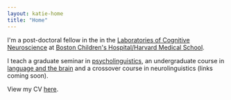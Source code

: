 ```yaml
---
layout: katie-home
title: "Home"
---
```



I'm a post-doctoral fellow in the in the [Laboratories of Cognitive Neuroscience](www.ling.upenn.edu) at [Boston Children's Hospital/Harvard Medical School](/childlanglab).  

I teach a graduate seminar in [psycholinguistics](/ling607), an undergraduate course in [language and the brain](http://moonshots.langandbrain.com/) and a crossover course in neurolinguistics (links coming soon).

View my CV [here](https://www.dropbox.com/s/34x7jyla389eurp/kschuler-cv-feb2019.pdf?dl=0).

<!--stackedit_data:
eyJoaXN0b3J5IjpbLTYxOTc0MjMyOCwxODcwOTgyMzI2LDc4Nz
Q2NjY0N119
-->
